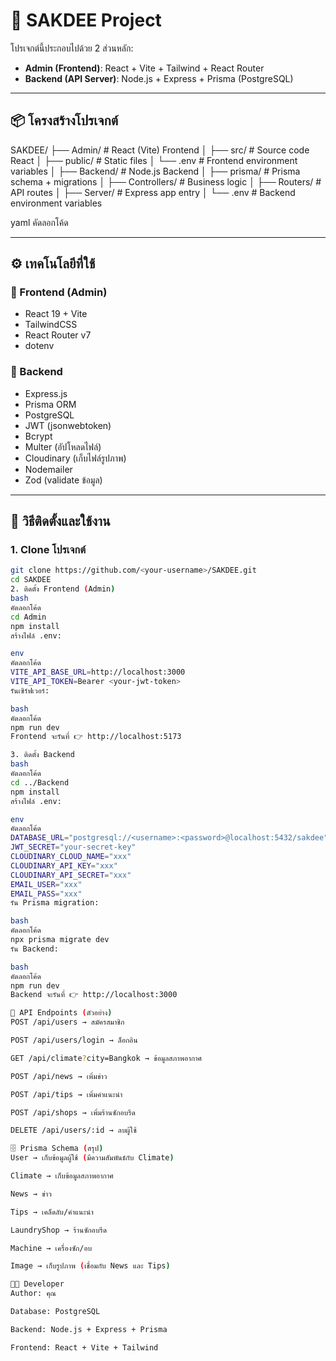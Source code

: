 # 🚀 SAKDEE Project

โปรเจกต์นี้ประกอบไปด้วย 2 ส่วนหลัก:
- **Admin (Frontend)**: React + Vite + Tailwind + React Router
- **Backend (API Server)**: Node.js + Express + Prisma (PostgreSQL)

---

## 📦 โครงสร้างโปรเจกต์
SAKDEE/
├── Admin/ # React (Vite) Frontend
│ ├── src/ # Source code React
│ ├── public/ # Static files
│ └── .env # Frontend environment variables
│
├── Backend/ # Node.js Backend
│ ├── prisma/ # Prisma schema + migrations
│ ├── Controllers/ # Business logic
│ ├── Routers/ # API routes
│ ├── Server/ # Express app entry
│ └── .env # Backend environment variables

yaml
คัดลอกโค้ด

---

## ⚙️ เทคโนโลยีที่ใช้
### 🔹 Frontend (Admin)
- React 19 + Vite
- TailwindCSS
- React Router v7
- dotenv

### 🔹 Backend
- Express.js
- Prisma ORM
- PostgreSQL
- JWT (jsonwebtoken)
- Bcrypt
- Multer (อัปโหลดไฟล์)
- Cloudinary (เก็บไฟล์รูปภาพ)
- Nodemailer
- Zod (validate ข้อมูล)

---

## 🚀 วิธีติดตั้งและใช้งาน

### 1. Clone โปรเจกต์
```bash
git clone https://github.com/<your-username>/SAKDEE.git
cd SAKDEE
2. ติดตั้ง Frontend (Admin)
bash
คัดลอกโค้ด
cd Admin
npm install
สร้างไฟล์ .env:

env
คัดลอกโค้ด
VITE_API_BASE_URL=http://localhost:3000
VITE_API_TOKEN=Bearer <your-jwt-token>
รันเซิร์ฟเวอร์:

bash
คัดลอกโค้ด
npm run dev
Frontend จะรันที่ 👉 http://localhost:5173

3. ติดตั้ง Backend
bash
คัดลอกโค้ด
cd ../Backend
npm install
สร้างไฟล์ .env:

env
คัดลอกโค้ด
DATABASE_URL="postgresql://<username>:<password>@localhost:5432/sakdee"
JWT_SECRET="your-secret-key"
CLOUDINARY_CLOUD_NAME="xxx"
CLOUDINARY_API_KEY="xxx"
CLOUDINARY_API_SECRET="xxx"
EMAIL_USER="xxx"
EMAIL_PASS="xxx"
รัน Prisma migration:

bash
คัดลอกโค้ด
npx prisma migrate dev
รัน Backend:

bash
คัดลอกโค้ด
npm run dev
Backend จะรันที่ 👉 http://localhost:3000

📡 API Endpoints (ตัวอย่าง)
POST /api/users → สมัครสมาชิก

POST /api/users/login → ล็อกอิน

GET /api/climate?city=Bangkok → ข้อมูลสภาพอากาศ

POST /api/news → เพิ่มข่าว

POST /api/tips → เพิ่มคำแนะนำ

POST /api/shops → เพิ่มร้านซักอบรีด

DELETE /api/users/:id → ลบผู้ใช้

🗄 Prisma Schema (สรุป)
User → เก็บข้อมูลผู้ใช้ (มีความสัมพันธ์กับ Climate)

Climate → เก็บข้อมูลสภาพอากาศ

News → ข่าว

Tips → เคล็ดลับ/คำแนะนำ

LaundryShop → ร้านซักอบรีด

Machine → เครื่องซัก/อบ

Image → เก็บรูปภาพ (เชื่อมกับ News และ Tips)

👨‍💻 Developer
Author: คุณ

Database: PostgreSQL

Backend: Node.js + Express + Prisma

Frontend: React + Vite + Tailwind
